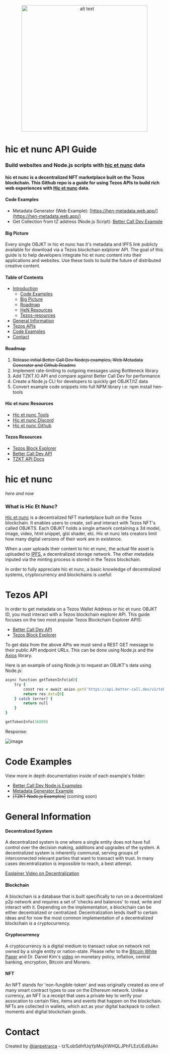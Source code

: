 <p style="margin-top:50px" align="center">
<img src="https://www.hicetnunc.xyz/og-image.jpg" alt="alt text" width="400">
</p>

# hic et nunc API Guide
### Build websites and Node.js scripts with [hic et nunc](hicetnunc.xyz/) data
#### hic et nunc is a decentralized NFT marketplace built on the Tezos blockchain. This Github repo is a guide for using Tezos APIs to build rich web experiences with [Hic et nunc](hicetnunc.xyz/) data.

#### Code Examples

- Metadata Generator (Web Example): [https://hen-metadata.web.app/](https://hen-metadata.web.app/)
- Get Collection from tZ address (Node.js Script): [Better Call Dev Example](/node-bcd)  

#### Big Picture

Every single OBJKT in hic et nunc has it's metadata and IPFS link publicly available for download via a Tezos blockchain exlplorer API. The goal of this guide is to help developers integrate hic et nunc content into their applications and websites. Use these tools to build the future of distributed creative content.
#### Table of Contents  
- [Introduction](#build-websites-and-nodejs-scripts-with-hic-et-nunc-data)  
    - [Code Examples](#code-examples)  
    - [Big Picture](#big-picture)  
    - [Roadmap](#roadmap)  
    - [HeN Resources](#hic-et-nunc-resources) 
    - [Tezos-resources](#tezos-resources) 
- [General Information](#general-information)  
- [Tezos APIs](#tezos-api)  
- [Code Examples](#code-examples)  
- [Contact](#contact)  

#### Roadmap

1) ~~Release initial Better Call Dev Nodejs examples, Web Metadata Generator and Github Readme~~
3) Implement rate-limiting to outgoing messages using Bottleneck library
4) Add TZKT.IO API and compare against Better Call Dev for performance
5) Create a Node.js CLI for developers to quickly get OBJKT/tZ data
6) Convert example code snippets into full NPM library i.e: npm install hen-tools

#### Hic et nunc Resources
- [Hic et nunc Tools](hicetnunc.tools/)
- [Hic et nunc Discord](https://discord.gg/g7VQt5pJ)
- [Hic et nunc Github](https://github.com/hicetnunc2000/)

#### Tezos Resources
- [Tezos Block Explorer](http://tzkt.io/)
- [Better Call Dev API](https://better-call.dev/)
- [TZKT API Docs](https://api.tzkt.io/)

# hic et nunc
*here and now* 

### What is Hic Et Nunc?


[Hic et nunc](hicetnunc.xyz/) is a decentralized NFT marketplace built on the Tezos blockchain. It enables users to create, sell and interact with Tezos NFT's called OBJKTS. Each OBJKT holds a single artwork containing a 3d model, image, video, html snippet, glsl shader, etc. Hic et nunc lets creators limit how many digital versions of their work are in existence.

When a user uploads their content to hic et nunc, the actual file asset is uploaded to [IPFS](https://ipfs.io/), a decentralized storage network. The other metadata inputed via the minting process is stored in the Tezos blockchain. 

In order to fully appreciate hic et nunc, a basic knowledge of decentralized systems, cryptocurrency and blockchains is useful:

# Tezos API

In order to get metadata on a Tezos Wallet Address or hic et nunc OBJKT ID, you must interact with a Tezos blockchain explorer API. This guide focuses on the two most popular Tezos Blockchain Explorer APIS:

- [Better Call Dev API](https://better-call.dev/)
- [Tezos Block Explorer](http://tzkt.io/)

To get data from the above APIs we must send a REST GET message to their public API endpoint URLs. This can be done using Node.js and the [Axios](https://www.npmjs.com/package/axios) library. 

Here is an example of using Node.js to request an OBJKT's data using Node.js:


```ruby
async function getTokenInfo(id){
    try {
        const res = await axios.get('https://api.better-call.dev/v1/tokens/mainnet/metadata?token_id=' + id.toString())
        return res.data[0]
    } catch (error) {
        return null
    }
}

getTokenInfo(36899)

```

Response:

 ![image](https://user-images.githubusercontent.com/1003196/118856635-2b452b00-b8a5-11eb-8b27-ecc433f65e45.png)





# Code Examples
View more in depth documentation inside of each example's folder:
 
- [Better Call Dev Node.js Examples](/node-bcd)  
- [Metadata Generator Example](/web)  
- ~~[TZKT Node.js Examples]~~ (coming soon)


# General Information


#### Decentralized System

A decentralized system is one where a single entity does not have full control over the decision making, additions and upgrades of the system. A decentralized system is inherently communal, serving groups of interconnected relevant parties that want to transact with trust. In many cases decentralization is impossible to reach, a best attempt.

[Explainer Video on Decentralization](https://youtu.be/SrA7XTDCtok)

#### Blockchain 

A blockchain is a database that is built specifically to run on a decentralized p2p network and requires a set of 'checks and balances' to read, write and interact with it. Depending on the implementation, a blockchain can be either decentralized or centralized. Decentralization lends itself to certain ideas and for now the most common implementation of a decentralized blockchain is a cryptocurrency. 

#### Cryptocurrency 

A cryptocurrency is a digital medium to transact value on network not owned by a single entity or nation-state. Please refer to the [Bitcoin White Paper](https://bitcoin.org/bitcoin.pdf) and Dr. Daniel Kim's [video](https://www.youtube.com/watch?v=aC9Uu5BUxII) on monetary policy, inflation, central banking, encryption, Bitcoin and Monero.

#### NFT

An NFT stands for 'non-fungible-token' and was originally created as one of many smart contract types to use on the Ethereum network. Unlike a currency, an NFT is a receipt that uses a private key to verify your assocation to certain files, items and events that happen on the blockchain. NFTs are collected in wallets, which act as your digital backpack to collect moments and digital blockchain goods. 

# Contact
Created by [@ianpetrarca](https://www.twitter.com/ianpetrarca) - tz1LobSdhfUqYpMojXWHQLJPhFLEzUEd9JAn
